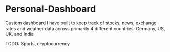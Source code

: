 # Personal-Dashboard
Custom dashboard I have built to keep track of stocks, news, exchange rates and weather data across primarily 4 different countries:
Germany, US, UK, and India

TODO: Sports, cryptocurrency